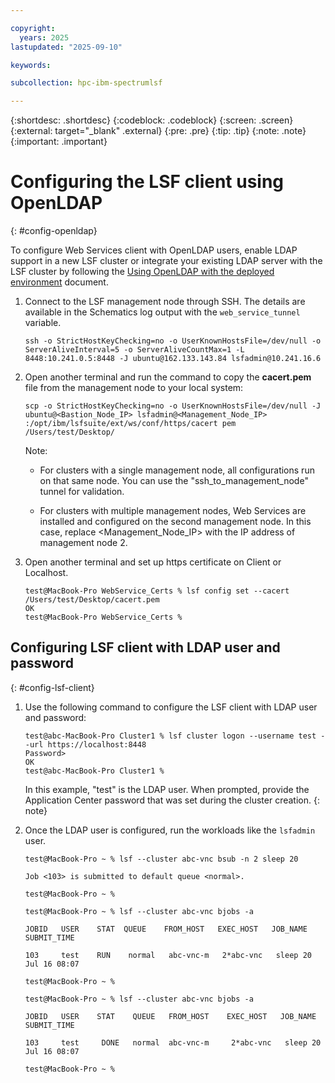 ```yaml
---

copyright:
  years: 2025
lastupdated: "2025-09-10"

keywords:

subcollection: hpc-ibm-spectrumlsf

---
```


{:shortdesc: .shortdesc}
{:codeblock: .codeblock}
{:screen: .screen}
{:external: target="_blank" .external}
{:pre: .pre}
{:tip: .tip}
{:note: .note}
{:important: .important}

# Configuring the LSF client using OpenLDAP
{: #config-openldap}

To configure Web Services client with OpenLDAP users, enable LDAP support in a new LSF cluster or integrate your existing LDAP server with the LSF cluster by following the [Using OpenLDAP with the deployed environment](/docs/hpc-ibm-spectrumlsf?topic=hpc-ibm-spectrumlsf-about-openldap) document.

1. Connect to the LSF management node through SSH. The details are available in the Schematics log output with the `web_service_tunnel` variable.

    ```pre
    ssh -o StrictHostKeyChecking=no -o UserKnownHostsFile=/dev/null -o ServerAliveInterval=5 -o ServerAliveCountMax=1 -L 8448:10.241.0.5:8448 -J ubuntu@162.133.143.84 lsfadmin@10.241.16.6
    ```

2. Open another terminal and run the command to copy the **cacert.pem** file from the management node to your local system:

    ```pre
    scp -o StrictHostKeyChecking=no -o UserKnownHostsFile=/dev/null -J ubuntu@<Bastion_Node_IP> lsfadmin@<Management_Node_IP> :/opt/ibm/lsfsuite/ext/ws/conf/https/cacert pem /Users/test/Desktop/
    ```

    Note:

    * For clusters with a single management node, all configurations run on that same node. You can use the "ssh_to_management_node" tunnel for validation.

    * For clusters with multiple management nodes, Web Services are installed and configured on the second management node. In this case, replace <Management_Node_IP> with the IP address of management node 2.

3. Open another terminal and set up https certificate on Client or Localhost.

    ```pre
    test@MacBook-Pro WebService_Certs % lsf config set --cacert /Users/test/Desktop/cacert.pem
    OK
    test@MacBook-Pro WebService_Certs % 
    ```

## Configuring LSF client with LDAP user and password
{: #config-lsf-client}

1. Use the following command to configure the LSF client with LDAP user and password:

    ```pre
    test@abc-MacBook-Pro Cluster1 % lsf cluster logon --username test --url https://localhost:8448
    Password>
    OK
    test@abc-MacBook-Pro Cluster1 %
    ```

    In this example, "test" is the LDAP user. When prompted, provide the Application Center password that was set during the cluster creation.
    {: note}

2. Once the LDAP user is configured, run the workloads like the `lsfadmin` user.

    ```pre
    test@MacBook-Pro ~ % lsf --cluster abc-vnc bsub -n 2 sleep 20

    Job <103> is submitted to default queue <normal>.

    test@MacBook-Pro ~ %

    test@MacBook-Pro ~ % lsf --cluster abc-vnc bjobs -a          

    JOBID   USER    STAT  QUEUE    FROM_HOST   EXEC_HOST   JOB_NAME   SUBMIT_TIME

    103     test    RUN    normal   abc-vnc-m   2*abc-vnc   sleep 20    Jul 16 08:07

    test@MacBook-Pro ~ % 

    test@MacBook-Pro ~ % lsf --cluster abc-vnc bjobs -a

    JOBID   USER    STAT    QUEUE   FROM_HOST    EXEC_HOST   JOB_NAME   SUBMIT_TIME

    103     test     DONE   normal  abc-vnc-m     2*abc-vnc   sleep 20   Jul 16 08:07

    test@MacBook-Pro ~ %
    ```
